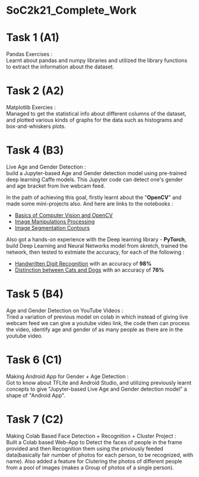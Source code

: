 # SoC2k21_Complete_Work

# Task 1 (A1)

Pandas Exercises : <br>
Learnt about pandas and numpy libraries and utilized the library functions to extract the information about the dataset.

# Task 2 (A2)

Matplotlib Exercies : <br>
Managed to get the statistical info about different columns of the dataset, and plotted various kinds of graphs for the data such as histograms and box-and-whiskers plots.

# Task 4 (B3)

Live Age and Gender Detection : <br>
build a Jupyter-based Age and Gender detection model using pre-trained deep learning Caffe models. This Jupyter code can detect one's gender and age bracket from live webcam feed.

In the path of achieving this goal, firstly learnt about the "**OpenCV**" and made some mini-projects also. And here are links to the notebooks :
- [Basics of Computer Vision and OpenCV](https://drive.google.com/drive/folders/17gzt3Q3oSPazu3HCJQ8qDS6j1pIQeF_9?usp=sharing)
- [Image Manipulations Processing](https://drive.google.com/drive/folders/15JnwKC6APfhTJPv3xDHg6B7aWtHhe5lw?usp=sharing)
- [Image Segmentation Contours](https://drive.google.com/drive/folders/13a0Pl5BxRUhW-24vkp8AMdK3m2TKJwR4?usp=sharing)

Also got a hands-on experience with the Deep learning library - **PyTorch**, build Deep Learning and Neural Networks model from skretch, trained the network, then tested to estmiate the accuracy, for each of the following :
- [Handwritten Digit Recognition](https://drive.google.com/file/d/1QWp-EMybRCUuMxHTKHsMPKGFPfguXJxz/view?usp=sharing) with an accuracy of **98%**
- [Distinction between Cats and Dogs](https://drive.google.com/file/d/1sEyuZuFoGWRq7UQUGM81YbCwUUxAHzlw/view?usp=sharing) with an accuracy of **76%**

# Task 5 (B4)

Age and Gender Detection on YouTube Videos : <br>
Tried a variation of previous model on colab in which instead of giving live webcam feed we can give a youtube video link, the code then can process the video, identify age and gender of as many people as there are in the youtube video.

# Task 6 (C1)

Making Android App for Gender + Age Detection : <br>
Got to know about TFLite and Android Studio, and utilizing previously learnt concepts to give "Jupyter-based Live Age and Gender detection model" a shape of "Android App".

# Task 7 (C2)

Making Colab Based Face Detection + Recognition + Cluster Project : <br>
Built a Colab based Web-App to Detect the faces of people in the frame provided and then Recognition them using the priviously feeded data(basically fair number of photos for each person, to be recognized, with name). Also added a feature for Clutering the photos of different people from a pool of images (makes a Group of photos of a single person).
